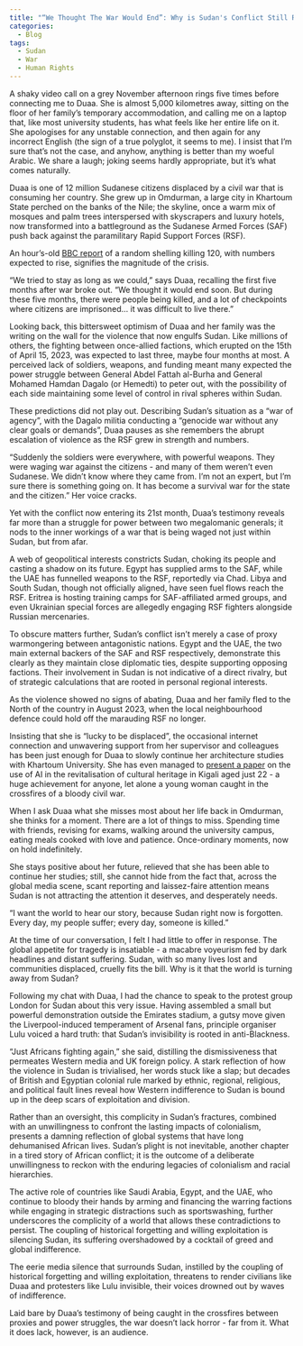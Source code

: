 ```yaml
---
title: "“We Thought The War Would End”: Why is Sudan's Conflict Still Raging On?"
categories:
  - Blog
tags:
  - Sudan
  - War
  - Human Rights
---
```


A shaky video call on a grey November afternoon rings five times before connecting me to Duaa. She is almost 5,000 kilometres away, sitting on the floor of her family’s temporary accommodation, and calling me on a laptop that, like most university students, has what feels like her entire life on it. She apologises for any unstable connection, and then again for any incorrect English (the sign of a true polyglot, it seems to me). I insist that I’m sure that’s not the case, and anyhow, anything is better than my woeful Arabic. We share a laugh; joking seems hardly appropriate, but it’s what comes naturally.

Duaa is one of 12 million Sudanese citizens displaced by a civil war that is consuming her country. She grew up in Omdurman, a large city in Khartoum State perched on the banks of the Nile; the skyline, once a warm mix of mosques and palm trees interspersed with skyscrapers and luxury hotels, now transformed into a battleground as the Sudanese Armed Forces (SAF) push back against the paramilitary Rapid Support Forces (RSF). 

An hour’s-old [BBC report](https://www.bbc.co.uk/news/articles/cly90w8vjyko) of a random shelling killing 120, with numbers expected to rise, signifies the magnitude of the crisis.

“We tried to stay as long as we could,” says Duaa, recalling the first five months after war broke out. “We thought it would end soon. But during these five months, there were people being killed, and a lot of checkpoints where citizens are imprisoned… it was difficult to live there.”

Looking back, this bittersweet optimism of Duaa and her family was the writing on the wall for the violence that now engulfs Sudan. Like millions of others, the fighting between once-allied factions, which erupted on the 15th of April 15, 2023, was expected to last three, maybe four months at most. A perceived lack of soldiers, weapons, and funding meant many expected the power struggle between General Abdel Fattah al-Burha and General Mohamed Hamdan Dagalo (or Hemedti) to peter out, with the possibility of each side maintaining some level of control in rival spheres within Sudan.

These predictions did not play out. Describing Sudan’s situation as a “war of agency”, with the Dagalo militia conducting a “genocide war without any clear goals or demands”, Duaa pauses as she remembers the abrupt escalation of violence as the RSF grew in strength and numbers.

“Suddenly the soldiers were everywhere, with powerful weapons. They were waging war against the citizens - and many of them weren’t even Sudanese. We didn’t know where they came from. I’m not an expert, but I’m sure there is something going on. It has become a survival war for the state and the citizen.” Her voice cracks.

Yet with the conflict now entering its 21st month, Duaa’s testimony reveals far more than a struggle for power between two megalomanic generals; it nods to the inner workings of a war that is being waged not just within Sudan, but from afar.

A web of geopolitical interests constricts Sudan, choking its people and casting a shadow on its future. Egypt has supplied arms to the SAF, while the UAE has funnelled weapons to the RSF, reportedly via Chad. Libya and South Sudan, though not officially aligned, have seen fuel flows reach the RSF. Eritrea is hosting training camps for SAF-affiliated armed groups, and even Ukrainian special forces are allegedly engaging RSF fighters alongside Russian mercenaries.

To obscure matters further, Sudan’s conflict isn’t merely a case of proxy warmongering between antagonistic nations. Egypt and the UAE, the two main external backers of the SAF and RSF respectively, demonstrate this clearly as they maintain close diplomatic ties, despite supporting opposing factions. Their involvement in Sudan is not indicative of a direct rivalry, but of strategic calculations that are rooted in personal regional interests.

As the violence showed no signs of abating, Duaa and her family fled to the North of the country in August 2023, when the local neighbourhood defence could hold off the marauding RSF no longer. 

Insisting that she is “lucky to be displaced”, the occasional internet connection and unwavering support from her supervisor and colleagues has been just enough for Duaa to slowly continue her architecture studies with Khartoum University. She has even managed to [present a paper](https://www.linkedin.com/feed/update/urn:li:activity:7232783975314853888/) on the use of AI in the revitalisation of cultural heritage in Kigali aged just 22 - a huge achievement for anyone, let alone a young woman caught in the crossfires of a bloody civil war.

When I ask Duaa what she misses most about her life back in Omdurman, she thinks for a moment. There are a lot of things to miss. Spending time with friends, revising for exams, walking around the university campus, eating meals cooked with love and patience. Once-ordinary moments, now on hold indefinitely.

She stays positive about her future, relieved that she has been able to continue her studies; still, she cannot hide from the fact that, across the global media scene, scant reporting and laissez-faire attention means Sudan is not attracting the attention it deserves, and desperately needs.

“I want the world to hear our story, because Sudan right now is forgotten. Every day, my people suffer; every day, someone is killed.”

At the time of our conversation, I felt I had little to offer in response. The global appetite for tragedy is insatiable - a macabre voyeurism fed by dark headlines and distant suffering. Sudan, with so many lives lost and communities displaced, cruelly fits the bill. Why is it that the world is turning away from Sudan?

Following my chat with Duaa, I had the chance to speak to the protest group London for Sudan about this very issue. Having assembled a small but powerful demonstration outside the Emirates stadium, a gutsy move given the Liverpool-induced temperament of Arsenal fans, principle organiser Lulu voiced a hard truth: that Sudan’s invisibility is rooted in anti-Blackness.

“Just Africans fighting again,” she said, distilling the dismissiveness that permeates Western media and UK foreign policy. A stark reflection of how the violence in Sudan is trivialised, her words stuck like a slap; but decades of British and Egyptian colonial rule marked by ethnic, regional, religious, and political fault lines reveal how Western indifference to Sudan is bound up in the deep scars of exploitation and division.

Rather than an oversight, this complicity in Sudan’s fractures, combined with an unwillingness to confront the lasting impacts of colonialism, presents a damning reflection of global systems that have long dehumanised African lives. Sudan’s plight is not inevitable, another chapter in a tired story of African conflict; it is the outcome of a deliberate unwillingness to reckon with the enduring legacies of colonialism and racial hierarchies.

The active role of countries like Saudi Arabia, Egypt, and the UAE, who continue to bloody their hands by arming and financing the warring factions while engaging in strategic distractions such as sportswashing, further underscores the complicity of a world that allows these contradictions to persist. The coupling of historical forgetting and willing exploitation is silencing Sudan, its suffering overshadowed by a cocktail of greed and global indifference.

The eerie media silence that surrounds Sudan, instilled by the coupling of historical forgetting and willing exploitation, threatens to render civilians like Duaa and protesters like Lulu invisible, their voices drowned out by waves of indifference. 

Laid bare by Duaa’s testimony of being caught in the crossfires between proxies and power struggles, the war doesn’t lack horror - far from it. What it does lack, however, is an audience. 
